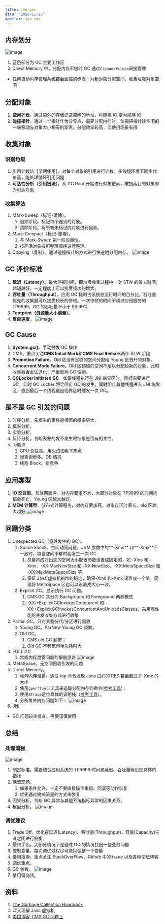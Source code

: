 ```yaml
---
title: jvm cms
date: "2020-11-22"
spoiler: jvm cms
---
```


## 内存划分

![image](./mem-struct.png)

1. 蓝色部分为 GC 主要工作区
1. Direct Memory 中，分配内存不够时 GC 通过`Cleaner#clean`间接管理

- 任何自动内存管理系统都会面临的步骤：为新对象分配空间，收集垃圾对象空间

## 分配对象

1. **空闲列表**。通过额外的存储记录空闲的地址，将随机 IO 变为顺序 IO
1. **碰撞指针**。通过一个指针作为分界点，需要分配内存时，仅需把指针往空闲的一端移动与对象大小相等的距离，分配效率较高，但使用场景有限

## 收集对象

### 识别垃圾

1. 引用计数法【早期使用】。对每个对象的引用进行计数，多线程环境下同步代价高，能处理循环引用问题
1. **可达性分析（引用链法）**。从 GC Root 开始进行对象搜索，被搜索到的对象即为可达对象

### 收集算法

1. Mark-Sweep（标记-清除）。
   1. 追踪阶段。标记每个遇到的对象。
   1. 清除阶段。将所有未标记的对象进行回收。
1. Mark-Compact（标记-整理）。
   1. 与 Mark-Sweep 第一阶段类似。
   1. 按存活对象按照整理顺序进行整理。
1. Copying（复制）。通过碰撞指针的方式进行快速地分配内存。
   ![image](./收集算法.png)

## GC 评价标准

1. **延迟（Latency）**。最大停顿时间，即垃圾收集过程中一次 STW 的最长时间，越短越好，一定程度上可以接受频次的增大。
1. **吞吐量（Throughput）**。应用 GC 耗时占系统总运行时间的百分比，吞吐量优先的收集器可以接受较长的停顿。一次停顿的时间不超过应用服务的 TP9999，GC 的吞吐量不小于 99.99%
1. **Footprint（资源量大小测量）**。
1. **反应速度**。
   ![image](./评价标准.png)

## GC Cause

1. **System.gc()**。手动触发 GC 操作
1. CMS。重点关注**CMS Initial Mark**和**CMS Final Remark**两个 STW 阶段
1. **Promotion Failure**。Old 区没有足够的空间分配给 Young 区晋升的对象。
1. **Concurrent Mode Failure**。Old 区预留的空间不足以分配给新的对象，此时收集器会发生退化，严重影响 GC 性能。
1. **GCLocker Initiated GC**。如果线程执行在 JNI 临界区时，刚好需要进行 GC，此时 GC Locker 将会阻止 GC 的发生，同时阻止其他线程进入 JNI 临界区，直到最后一个线程退出临界区时触发一次 GC。

## 是不是 GC 引发的问题

1. 时序分析。先发生的事件是根因的概率更大。
1. 概率分析。
1. 实验分析。
1. 反证分析。判断表象的发不发生跟结果是否有相关性。
1. 问题点
   1. CPU 负载高。用火焰图看下热点
   1. 慢查询增多。DB 情况
   1. 线程 Block。锁竞争

## 应用类型

1. **IO 交互型**。互联网服务，对内存要求不大，大部分对象在 TP9999 的时间内都会死亡，Young 区越大越好。
1. **MEM 计算型**。分布式计算服务，对内存要求高，对象存活时间长，old 区越大越好
   ![image](./应用服务.png)

## 问题分类

1. Unexpected GC（意外发生的 GC）。
   1. Space Shock。空间动荡问题。JVM 参数中的**-Xms** 和**-Xmx**不一致时，每当空间不够时会发生一次 GC
      1. 尽量将成对出现的空间大小配置参数设置成固定的，如 -Xms 和 -Xmx，-XX:MaxNewSize 和 -XX:NewSize，-XX:MetaSpaceSize 和 -XX:MaxMetaSpaceSize 等
      1. 保证 Java 虚拟机的堆的稳定，确保-Xms 和-Xmx 设置成一个值，同理将 MetaSpace 区也可以设置成大小一致。
   1. Explicit GC。显示执行 GC 问题。
      1. CMS GC 共分为 Background 和 Foreground 两种模式
      1. -XX:+ExplicitGCInvokesConcurrent 和 -XX:+ExplicitGCInvokesConcurrentAndUnloadsClasses，采用高性能的并发收集方式进行收集
1. Partial GC。只对某些分代/分区进行回收
   1. Young GC。ParNew Young GC 频繁。
   1. Old GC。
      1. CMS old GC 频繁；
      1. Old GC 不频繁但单次耗时大
1. FULL GC
   1. 常规内存泄露问题的解题思路
      ![image](./解题思路.png)
1. MetaSpace。元空间回收引发的问题
1. Direct Memory。
   1. 堆外内存泄露。通过 top 命令发现 Java 进程的 RES 甚至超过了-Xmx 的大小
   1. 使用`gperftools`工具来追踪分配内存的命令([参考工具](https://blog.csdn.net/10km/article/details/83820080))；
   1. 使用`BTrace`定位具体的调用栈（[参考工具](https://www.cnblogs.com/fengzheng/p/7416942.html)）。
   1. 分析堆外内存问题如下：
      ![image](./堆外内存.png)
1. JNI

- GC 问题较难排查，需要谨慎使用

## 总结

### 处理流程

![image](./SOP.png)

1. 制定标准。需要结合应用系统的 TP9999 时间和延迟、吞吐量等设定具体的指标
1. 保留现场。
   1. 如果条件允许，一定不要直接操作重启、回滚等动作恢复
   1. 优先通过摘掉流量的方式来恢复
1. 因果分析。判断 GC 异常与其他系统指标异常的因果关系。
1. 根因分析。
   ![image](./根因鱼骨图.png)

### 调优建议

1. Trade Off。优化在延迟(Latency)、吞吐量(Throughput)、容量(Capacity)三者之间进行权衡。
1. 最终手段。大部分情况下是通过 GC 的情况找出一些业务问题
1. 控制变量。每次调优过程尽可能只调整一个变量
1. 善用搜索。重点关注 StackOverFlow、Github 中的 issue 以及各种论坛博客
1. 调优重点。
1. GC 参数。
   ![image](./参数.png)
1. 禁用偏向锁。

## 资料

1. [The Garbage Collection Handbook](https://book.douban.com/subject/6809987/)
1. 深入理解 Java 虚拟机
1. [美团博客-CMS GC 问题上](https://tech.meituan.com/2020/11/12/java-9-cms-gc.html)
